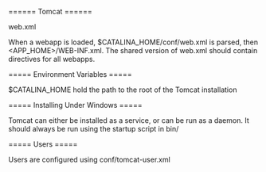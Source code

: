 ====== Tomcat ======

web.xml

When a webapp is loaded, $CATALINA_HOME/conf/web.xml is parsed, then <APP_HOME>/WEB-INF.xml.  The shared version of web.xml should contain directives for all webapps.


===== Environment Variables =====

$CATALINA_HOME hold the path to the root of the Tomcat installation

===== Installing Under Windows =====

Tomcat can either be installed as a service, or can be run as a daemon.  It should always be run using the startup script in bin/

===== Users =====

Users are configured using conf/tomcat-user.xml

